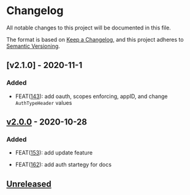 # Changelog

All notable changes to this project will be documented in this file.

The format is based on [Keep a Changelog](https://keepachangelog.com/en/1.0.0/),
and this project adheres to [Semantic Versioning](https://semver.org/spec/v2.0.0.html).

## [v2.1.0] - 2020-11-1

### Added

- FEAT([143](https://github.com/meateam/api-gateway/pull/143)): add oauth, scopes enforcing, appID, and change `AuthTypeHeader` values

## [v2.0.0] - 2020-10-28

### Added

- FEAT([153](https://github.com/meateam/api-gateway/pull/153)): add update feature

- FEAT([162](https://github.com/meateam/api-gateway/pull/162)): add auth startegy for docs

## [Unreleased]

[unreleased]: https://github.com/meateam/api-gateway/compare/master...develop
[v2.0.0]: https://github.com/meateam/api-gateway/compare/v1.3...v2.0.0
